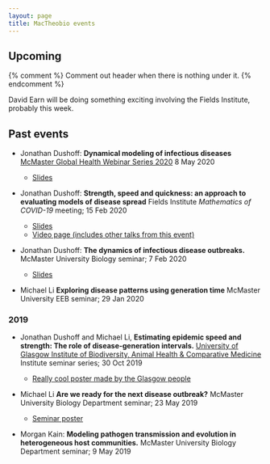 ```yaml
---
layout: page
title: MacTheobio events
---
```


## Upcoming
{% comment %} 
Comment out header when there is nothing under it.
{% endcomment %} 

David Earn will be doing something exciting involving the Fields Institute, probably this week.

## Past events
* Jonathan Dushoff:
__Dynamical modeling of infectious diseases__
[McMaster Global Health Webinar Series 2020](https://globalhealth.mcmaster.ca/2020-webinar-series)
8 May 2020
	* [Slides](slides/dynamicalSpread202005.pdf)

* Jonathan Dushoff:
__Strength, speed and quickness: an approach to
evaluating models of disease spread__
Fields Institute _Mathematics of COVID-19_ meeting;
15 Feb 2020
	* [Slides](slides/mathGens202002.draft.pdf)
	* [Video page (includes other talks from this event)](http://www.fields.utoronto.ca/video-archive//event/2992/2020)

* Jonathan Dushoff:
__The dynamics of infectious disease outbreaks.__
McMaster University Biology seminar;
7 Feb 2020
	* [Slides](slides/outbreakGens202002.draft.pdf)

* Michael Li __Exploring disease patterns using generation time__ 
McMaster University EEB seminar;
29 Jan 2020 

### 2019
* Jonathan Dushoff and Michael Li, 
__Estimating epidemic speed and strength: The role of disease-generation intervals.__
[University of Glasgow Institute of Biodiversity, Animal Health & Comparative Medicine](https://www.gla.ac.uk/researchinstitutes/bahcm/) Institute seminar series;
30 Oct 2019
	* [Really cool poster made by the Glasgow people](Glasgow_poster.jpg)

* Michael Li __Are we ready for the next disease outbreak?__
McMaster University Biology Department seminar;
23 May 2019
	* [Seminar poster](Li_seminar.html)

* Morgan Kain:
__Modeling pathogen transmission and evolution in heterogeneous host communities.__
McMaster University Biology Department seminar;
9 May 2019
